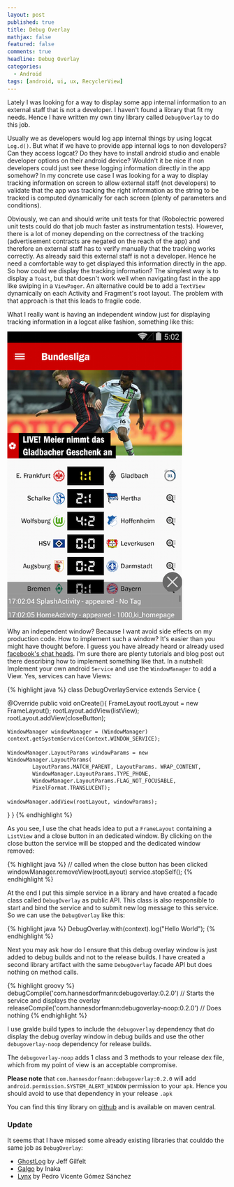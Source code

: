 ```yaml
---
layout: post
published: true
title: Debug Overlay
mathjax: false
featured: false
comments: true
headline: Debug Overlay
categories:
  - Android
tags: [android, ui, ux, RecyclerView]
---
```


Lately I was looking for a way to display some app internal information to an external staff  that is not a developer. I haven't found a library that fit my needs. Hence I have written my own tiny library called `DebugOverlay` to do this job.

Usually we as developers would log app internal things by using logcat `Log.d()`. But what if we have to provide app internal logs to non developers? Can they access logcat? Do they have to install android studio and enable developer options on their android device? Wouldn't it be nice if non developers could just see these logging information directly in the app somehow?
In my concrete use case I was looking for a way to display tracking information on screen to allow external staff (not developers) to validate that the app was tracking the right information as the string to be tracked is computed dynamically for each screen (plenty of parameters and conditions).

Obviously, we can and should write unit tests for that (Robolectric powered unit tests could do that job much faster as instrumentation tests). However, there is a lot of money depending on the correctness of the tracking (advertisement contracts are negated on the reach of the app) and therefore an external staff has to verify manually that the tracking works correctly. As already said this external staff is not a developer. Hence he need a comfortable way to get displayed this information directly in the app. So how could we display the tracking information? The simplest way is to display a `Toast`, but that doesn't work well when navigating fast in the app like swiping in a `ViewPager`. An alternative could be to add a `TextView` dynamically on each Activity and Fragment's root layout. The problem with that approach is that this leads to fragile code.

What I really want is having an independent window just for displaying tracking information in a logcat alike fashion, something like this:

![Debug Overlay](/images/debugoverlay.png)

 Why an independent window? Because I want avoid side effects on my production code. How to implement such a window? It's easier than you might have thought before. I guess you have already heard or already used [facebook's chat heads](https://www.facebook.com/help/android-app/101495056700254?rdrhc). I'm sure there are plenty tutorials and blog post out there describing how to implement something like that. In a nutshell: Implement your own android `Service` and use the `WindowManager` to add a View. Yes, services can have Views:

{% highlight java %}
class DebugOverlayService extends Service {

  @Override
  public void onCreate(){
    FrameLayout rootLayout = new FrameLayout();
    rootLayout.addView(listView);
    rootLayout.addView(closeButton);

    WindowManager windowManager = (WindowManager) context.getSystemService(Context.WINDOW_SERVICE);

    WindowManager.LayoutParams windowParams = new WindowManager.LayoutParams(
            LayoutParams.MATCH_PARENT, LayoutParams. WRAP_CONTENT,
            WindowManager.LayoutParams.TYPE_PHONE,
            WindowManager.LayoutParams.FLAG_NOT_FOCUSABLE,
            PixelFormat.TRANSLUCENT);

    windowManager.addView(rootLayout, windowParams);
  }
}
{% endhighlight %}

As you see, I use the chat heads idea to put a `FrameLayout` containing a `ListView` and a close button in an dedicated window. By clicking on the close button the service will be stopped and the dedicated window removed:

{% highlight java %}
// called when the close button has been clicked
windowManager.removeView(rootLayout)
service.stopSelf();
{% endhighlight %}

At the end I put this simple service in a library and have created a facade class called `DebugOverlay` as public API. This class is also responsible to start and bind the service and to submit new log message to this service. So we can use the `DebugOverlay` like this:

{% highlight java %}
DebugOverlay.with(context).log("Hello World");
{% endhighlight %}

Next you may ask how do I ensure that this debug overlay window is just added to debug builds and not to the release builds. I have created a second library artifact with the same `DebugOverlay` facade API but does nothing on method calls.

{% highlight groovy %}
debugCompile('com.hannesdorfmann:debugoverlay:0.2.0') // Starts the service and displays the overlay
releaseCompile('com.hannesdorfmann:debugoverlay-noop:0.2.0') // Does nothing
{% endhighlight %}

I use gralde build types to include the `debugoverlay` dependency that do display the debug overlay window in debug builds and use the other `debugoverlay-noop` dependency for release builds.

The `debugoverlay-noop` adds 1 class and 3 methods to your release dex file, which from my point of view is an acceptable compromise.

**Please note** that `com.hannesdorfmann:debugoverlay:0.2.0` will add `android.permission.SYSTEM_ALERT_WINDOW` permission to your `apk`. Hence you should avoid to use that dependency in your release `.apk`

You can find this tiny library on [github](https://github.com/sockeqwe/debugoverlay) and is available on maven central.

### Update
It seems that I have missed some already existing libraries that coulddo the same job as `DebugOverlay`:

  - [GhostLog](https://github.com/jgilfelt/GhostLog) by Jeff Gilfelt
  - [Galgo](https://github.com/inaka/galgo) by Inaka
  - [Lynx](https://github.com/pedrovgs/Lynx) by Pedro Vicente Gómez Sánchez
